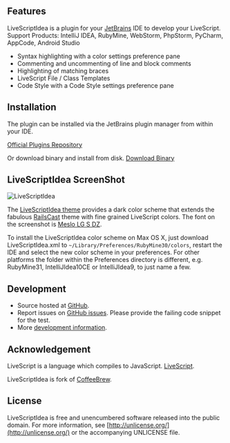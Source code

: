 ## Features

LiveScriptIdea is a plugin for your [JetBrains](http://www.jetbrains.com) IDE to develop your LiveScript.
Support Products: IntelliJ IDEA, RubyMine, WebStorm, PhpStorm, PyCharm, AppCode, Android Studio

* Syntax highlighting with a color settings preference pane
* Commenting and uncommenting of line and block comments
* Highlighting of matching braces
* LiveScript File / Class Templates
* Code Style with a Code Style settings preference pane


## Installation

The plugin can be installed via the JetBrains plugin manager from within your IDE.

[Official Plugins Repository](http://plugins.jetbrains.com/plugin/7266)

Or download binary and install from disk.
[Download Binary](https://github.com/racklin/livescript-idea/raw/master/livescript-idea.jar)

## LiveScriptIdea ScreenShot

![LiveScriptIdea](https://github.com/racklin/livescript-idea/raw/master/resources/theme/LiveScriptIdea.png)

The [LiveScriptIdea theme](
https://github.com/racklin/livescript-idea/raw/master/resources/theme/LiveScriptIdea.xml) provides a dark color scheme that
extends the fabulous [RailsCast](http://blog.bitfluent.com/post/198076049/railscasts-theme-for-rubymine) theme with fine
grained LiveScript colors. The font on the screenshot is [Meslo LG S DZ](https://github.com/andreberg/Meslo-Font).

To install the LiveScriptIdea color scheme on Max OS X, just download LiveScriptIdea.xml to
`~/Library/Preferences/RubyMine30/colors`, restart the IDE and select the new color scheme in your preferences.
For other platforms the folder within the Preferences directory is different, e.g. RubyMine31, IntelliJIdea10CE or
IntelliJIdea9, to just name a few.

## Development

* Source hosted at [GitHub](https://github.com/racklin/livescript-idea).
* Report issues on [GitHub issues](https://github.com/racklin/livescript-idea/issues). Please provide the failing code
snippet for the test.
* More [development information](https://github.com/racklin/livescript-idea/blob/master/DEVELOPMENT.md).

## Acknowledgement

LiveScript is a language which compiles to JavaScript. [LiveScript](http://livescript.net/).

LiveScriptIdea is fork of [CoffeeBrew](https://github.com/netzpirat/coffee-brew).

## License

LiveScriptIdea is free and unencumbered software released into the public domain. For more information, see [http://unlicense.org/](http://unlicense.org/) or the accompanying UNLICENSE file.

